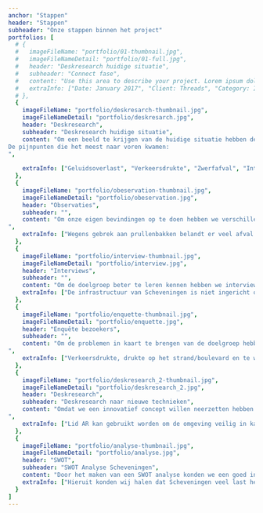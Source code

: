```yaml
---
anchor: "Stappen"
header: "Stappen"
subheader: "Onze stappen binnen het project"
portfolios: [
  # {
  #   imageFileName: "portfolio/01-thumbnail.jpg",
  #   imageFileNameDetail: "portfolio/01-full.jpg",
  #   header: "Deskresearch huidige situatie",
  #   subheader: "Connect fase",
  #   content: "Use this area to describe your project. Lorem ipsum dolor sit amet, consectetur adipisicing elit. Est blanditiis dolorem culpa incidunt minus dignissimos deserunt repellat aperiam quasi sunt officia expedita beatae cupiditate, maiores repudiandae, nostrum, reiciendis facere nemo!",
  #   extraInfo: ["Date: January 2017", "Client: Threads", "Category: Illustration"]
  # },
  {
    imageFileName: "portfolio/deskresarch-thumbnail.jpg",
    imageFileNameDetail: "portfolio/deskresarch.jpg",
    header: "Deskresearch",
    subheader: "Deskresearch huidige situatie",
    content: "Om een beeld te krijgen van de huidige situatie hebben deskresearch gedaan. We zijn begonnen met het doen van deskresearch om een basis van kennis te hebben over de huidige situatie. We wilde de huidige situatie in kaart brengen om een onderwerp te kunnen kiezen waar wij ons mee bezig zouden houden. Zo wilde we een onderwerp kiezen waarmee we een groot probleem op zouden kunnen lossen, om dit te kunnen doen moesten we een een inzicht hebben in de huidige situatie en de problemen. We kwamen er al snel achter dat Scheveningen regelmatig slecht in het nieuws is. Zo hebben bezoekers en bewoners aangegeven dat er veel overlast plaatsvindt in Scheveningen. Dit heeft een negatieve invloed op het imago van Scheveningen.
De pijnpunten die het meest naar voren kwamen:
",
    
    extraInfo: ["Geluidsoverlast", "Verkeersdrukte", "Zwerfafval", "Intimidatie", "Straatraces", "Wildplassen", "Drukte"]
  },
  {
    imageFileName: "portfolio/obeservation-thumbnail.jpg",
    imageFileNameDetail: "portfolio/obeservation.jpg",
    header: "Observaties",
    subheader: "",
    content: "Om onze eigen bevindingen op te doen hebben we verschillende observaties gedaan in Scheveningen. We wilde zelf de sfeer ervaren, kijken wat ons opviel en ontdekken waar wij zelf tegenaan lopen op Scheveningen. Inzichten:
",
    extraInfo: ["Wegens gebrek aan prullenbakken belandt er veel afval op de stranden en in de duinen.", "Weersomstandigheden beïnvloeden het aantal bezoekers. Zomers meer dan in de    wintermaanden.", "Bezoekers worden slecht geïnformeerd over de drukte in de omgeving van de boulevard.", "Mensen worden niet gewezen naar locaties waar zij hun afval kunnen deponeren.", "Honden en paarden laten veel afval dat zij produceren achter."]
  },
  {
    imageFileName: "portfolio/interview-thumbnail.jpg",
    imageFileNameDetail: "portfolio/interview.jpg",
    header: "Interviews",
    subheader: "",
    content: "Om de doelgroep beter te leren kennen hebben we interviews met hen gehouden. Zo konden wij onze inzichten en bevindingen uit eerder onderzoek bij hen neerleggen en hierover doorvragen. Ook hadden we zo een beter beeld van de doelgroep zelf doordat we door konden vragen. Het doel was om erachter te komen hoe zij over Scheveningen denken en wat hen hier opvalt. Verder wilde wij weten waar zij tegenaan liepen. Inzichten:",
    extraInfo: ["De infrastructuur van Scheveningen is niet ingericht op het verwerken van de toenemende druk van bezoekers.", "De uitstraling van gebouwen en onder andere de Pier laat een slechte indruk achter op de ervaring van de bezoeker.", "Berichten uit verschillende media over hangjongeren en overlast schrikt de bezoeker af."]
  },
  {
    imageFileName: "portfolio/enquette-thumbnail.jpg",
    imageFileNameDetail: "portfolio/enquette.jpg",
    header: "Enquête bezoekers",
    subheader: "",
    content: "Om de problemen in kaart te brengen van de doelgroep hebben we een enquête opgesteld. Door een enquête op te stellen konden we op een snelle en makkelijke manier een groot deel van onze doelgroep bereiken. Om de huidige situatie beter te begrijpen wilde we de problemen die de bezoekers ervaren in kaart brengen. We wilde daarbij de pijnpunten van de doelgroep weten om hierop in te kunnen spelen.  Ook waren we benieuwd naar de oplossingen waar de bezoekers zelf mee zouden komen om hier eventueel inspiratie uit op te doen. Inzichten:
",
    extraInfo: ["Verkeersdrukte, drukte op het strand/boulevard en te weinig parkeerplekken zijn problemen waar de respondenten het meest tegenaan lopen.", "De meerderheid van de respondenten ervaart parkeren als het vervelendst wanneer ze Scheveningen bezoeken", "De respondenten geven Scheveningen gemiddeld een 7,2 als dagje uit.", "Meeste bezoekers komen naar scheveningen voor een dagje uit, wandeling of het strand.", "De bezoekers bevinden zich vooral op de boulevard, wat voor drukke plekken kan zorgen en een negatieve ervaring geeft aan de bezoeker."]
  },
  {
    imageFileName: "portfolio/deskresearch_2-thumbnail.jpg",
    imageFileNameDetail: "portfolio/deskresearch_2.jpg",
    header: "Deskresearch",
    subheader: "Deskresearch naar nieuwe technieken",
    content: "Omdat we een innovatief concept willen neerzetten hebben we onderzoek gedaan naar nieuwe en opkomende technieken. Hier hebben we voor deskresearch gekozen omdat er op het internet veel verschillende technieken te vinden zijn, hier konden we op een andere manier eventueel nog verder onderzoek naar doen. We wilde een inzicht in de technieken die nu toegepast kunnen worden maar ook de technieken die in de toekomst toegepast kunnen worden. Door een inzicht te hebben in de technieken konden we een uitgangspunt nemen voor ons concept Inzichten:
",
    extraInfo: ["Lid AR kan gebruikt worden om de omgeving veilig in kaart te brengen zonder de privacy regels te schenden.", "De Maglev windturbine zou een duurzame oplossing kunnen bieden om stroom te genereren voor een installatie afgezonderd van het elektranet.", "Met behulp van Socket.io kunnen we achterhalen hoeveel realtime bezoekers aanwezig zijn op Scheveningen strand."]
  },
  {
    imageFileName: "portfolio/analyse-thumbnail.jpg",
    imageFileNameDetail: "portfolio/analyse.jpg",
    header: "SWOT",
    subheader: "SWOT Analyse Scheveningen",
    content: "Door het maken van een SWOT analyse konden we een goed inzicht krijgen van de goede en minder goede punten van Scheveningen. Door het maken van een SWOT analyse konden we aan de hand van de sterktes en zwaktes de bedreigingen zien maar ook de kansen van Scheveningen. Zo konden we zien of wij hier iets uit konden halen voor onze concepten. Inzichten:",
    extraInfo: ["Hieruit konden wij halen dat Scheveningen veel last heeft van verschillende concurrenten, zo wisten wij dat wij iets wilde bedenken wat Scheveningen kon onderscheiden van andere badplaatsen.", "Ook bleek dat er door het gebrek aan  fysieke ruimte veel conflicten ontstaan over het gebruik van ruimte op de stranden, hier dienen wij dus rekening mee te houden bij het ontwikkelen van onze concepten."]
  }
]
---
```

